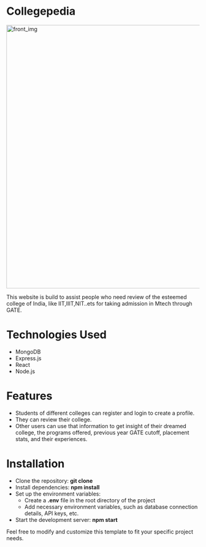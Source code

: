 # Collegepedia

<img width="688" alt="front_img" src="https://github.com/kagHarsh/blogwebsite/assets/124779369/5f21df6f-b06a-420f-a563-f58aab988956">


This website is build to assist people who need review of the esteemed college of India, like IIT,IIIT,NIT..ets for taking admission in Mtech through GATE.

# Technologies Used

  - MongoDB
  - Express.js
  - React
  - Node.js

# Features
  - Students of different colleges can register and login to create a profile.
  - They can review their college.
  - Other users can use that information to get insight of their dreamed college, the programs offered, previous year GATE cutoff, placement stats, and their experiences.

# Installation
  - Clone the repository: **git clone <repository-url>**
  - Install dependencies: **npm install**
  - Set up the environment variables:
    - Create a **.env** file in the root directory of the project
    - Add necessary environment variables, such as database connection details, API keys, etc.
  - Start the development server: **npm start**

Feel free to modify and customize this template to fit your specific project needs.
